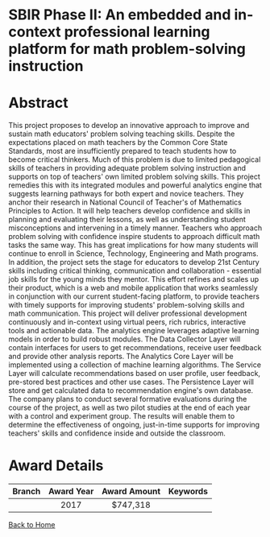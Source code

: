 
SBIR Phase II: An embedded and in-context professional learning platform for math problem-solving instruction
=============================================================================================================

# Abstract


This project proposes to develop an innovative approach to improve and sustain math educators' problem solving teaching skills. Despite the expectations placed on math teachers by the Common Core State Standards, most are insufficiently prepared to teach students how to become critical thinkers. Much of this problem is due to limited pedagogical skills of teachers in providing adequate problem solving instruction and supports on top of teachers' own limited problem solving skills. This project remedies this with its integrated modules and powerful analytics engine that suggests learning pathways for both expert and novice teachers. They anchor their research in National Council of Teacher's of Mathematics Principles to Action. It will help teachers develop confidence and skills in planning and evaluating their lessons, as well as understanding student misconceptions and intervening in a timely manner. Teachers who approach problem solving with confidence inspire students to approach difficult math tasks the same way. This has great implications for how many students will continue to enroll in Science, Technology, Engineering and Math programs. In addition, the project sets the stage for educators to develop 21st Century skills including critical thinking, communication and collaboration - essential job skills for the young minds they mentor. This effort refines and scales up their product, which is a web and mobile application that works seamlessly in conjunction with our current student-facing platform, to provide teachers with timely supports for improving students' problem-solving skills and math communication. This project will deliver professional development continuously and in-context using virtual peers, rich rubrics, interactive tools and actionable data. The analytics engine leverages adaptive learning models in order to build robust modules. The Data Collector Layer will contain interfaces for users to get recommendations, receive user feedback and provide other analysis reports. The Analytics Core Layer will be implemented using a collection of machine learning algorithms. The Service Layer will calculate recommendations based on user profile, user feedback, pre-stored best practices and other use cases. The Persistence Layer will store and get calculated data to recommendation engine's own database. The company plans to conduct several formative evaluations during the course of the project, as well as two pilot studies at the end of each year with a control and experiment group. The results will enable them to determine the effectiveness of ongoing, just-in-time supports for improving teachers' skills and confidence inside and outside the classroom.  

# Award Details

|Branch|Award Year|Award Amount|Keywords|
| :---: | :---: | :---: | :---: |
||2017|$747,318||
  
  


[Back to Home](https://github.com/chrischow/dod_sbir_awards/Reports/JT/#291)